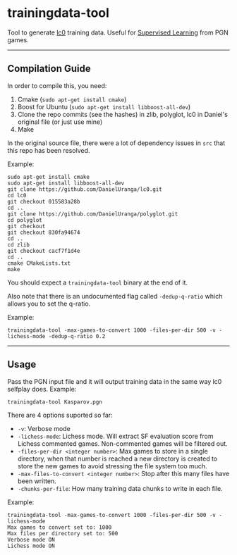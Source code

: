 # trainingdata-tool
Tool to generate [lc0](https://github.com/LeelaChessZero/lc0) training data. Useful for [Supervised Learning](https://github.com/dkappe/leela-chess-weights/wiki/Supervised-Learning) from PGN games.

---

## Compilation Guide

In order to compile this, you need:
1. Cmake (`sudo apt-get install cmake`)
2. Boost for Ubuntu (`sudo apt-get install libboost-all-dev`)
3. Clone the repo commits (see the hashes) in zlib, polyglot, lc0 in Daniel's original file (or just use mine)
4. Make

In the original source file, there were a lot of dependency issues in `src` that this repo has been resolved.

Example:
```
sudo apt-get install cmake
sudo apt-get install libboost-all-dev
git clone https://github.com/DanielUranga/lc0.git
cd lc0
git checkout 015583a28b
cd ..
git clone https://github.com/DanielUranga/polyglot.git
cd polyglot
git checkout 
git checkout 830fa94674
cd ..
cd zlib
git checkout cacf7f1d4e
cd ..
cmake CMakeLists.txt
make
```

You should expect a `trainingdata-tool` binary at the end of it.

Also note that there is an undocumented flag called `-dedup-q-ratio` which allows you to set the q-ratio.

Example:
```
trainingdata-tool -max-games-to-convert 1000 -files-per-dir 500 -v -lichess-mode -dedup-q-ratio 0.2
```


---

## Usage
Pass the PGN input file and it will output training data in the same way lc0 selfplay does. Example:
```
trainingdata-tool Kasparov.pgn
```

There are 4 options suported so far:
 - `-v`: Verbose mode
 - `-lichess-mode`: Lichess mode. Will extract SF evaluation score from Lichess commented games. Non-commented games will be filtered out.
 - `-files-per-dir <integer number>`: Max games to store in a single directory, when that number is reached a new directory is created to store the new games to avoid stressing the file system too much.
 - `-max-files-to-convert <integer number>`: Stop after this many files have been written.
 - `-chunks-per-file`: How many training data chunks to write in each file.

 Example:
 ```
 trainingdata-tool -max-games-to-convert 1000 -files-per-dir 500 -v -lichess-mode
Max games to convert set to: 1000
Max files per directory set to: 500
Verbose mode ON
Lichess mode ON
 ```
